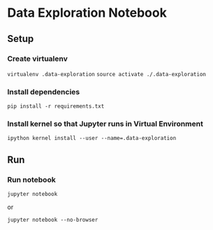 # Data Exploration Notebook

## Setup

### Create virtualenv

`virtualenv .data-exploration`
`source activate ./.data-exploration`

### Install dependencies

`pip install -r requirements.txt`

### Install kernel so that Jupyter runs in Virtual Environment

`ipython kernel install --user --name=.data-exploration`

## Run

### Run notebook

`jupyter notebook`

or

`jupyter notebook --no-browser`
